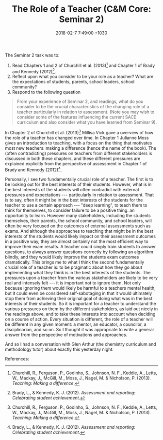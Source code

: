 ﻿---
layout: post
title:  "The Role of a Teacher (C&M Core: Seminar 2)"
date:   2018-02-7 7:49:00 +1030
categories: MTeach CMcore seminar
---

The Seminar 2 task was to: 

1. Read Chapters 1 and 2 of Churchill et al. (2013)[^Churchill2013] and Chapter 1 of Brady and Kennedy (2012)[^Brady2012].
2. Reflect upon what you consider to be your role as a teacher? What are the expectations of students, parents, school leaders, school community? 
3. Respond to the following question

<blockquote markdown="1">
From your experience of Seminar 2, and readings, what do you consider to be the crucial characteristics of the changing role of a teacher particularly in relation to assessment. (Note you may wish to consider some of the features influencing the current SACE curriculum and also consider what you have learned from Seminar 9).
</blockquote>

In Chapter 2 of Churchill et al. (2013)[^Churchill2013] Millisa Vick gave a overview of how the role of a teacher has changed over time. In Chapter 1 Julianne Moss gives an introduction to teaching, with a focus on the thing that motivates most new teachers: making a difference (hence the name of the book). The (often contradicting) pressures on teachers from different stakeholders is discussed in both these chapters, and these different pressures are explained explicitly from the perspective of assessment in Chapter 1 of Brady and Kennedy (2012)[^Brady2012]. 

Personally, I see two fundamentally crucial role of a teacher. The first is to be looking out for the best interests of their students. However, what is in the best interests of the students will often contradict with external pressures and expectations --- particularly in relation to assessment. That is to say, often it might be in the best interests of the students for the teacher to use a certain approach --- "deep learning", to teach them to think for themselves, to consider failure to be a positive thing: an opportunity to learn. However many stakeholders, including the students themselves, their parents, the school community, and school leaders, will often be very focused on the outcomes of external assessments such as exams. And although the approaches to teaching that might be in the best interests of the students would likely impact on their assessment outcomes in a positive way, they are almost certainly not the most efficient way to improve their exam results. A teacher could simply train students to answer questions, to always answer questions correctly by following an algorithm blindly, and they would likely improve the students exam outcomes dramatically. This brings me to what I think the second fundamentally crucial role of a teacher is: to be pragmatic about how they go about implementing what they think is in the best interests of the students. The pressures upon a teacher from the various stakeholders are likely to be very real and intensely felt --- it is important not to ignore them. Not only because ignoring them would likely be harmful to a teachers mental health, but it could even be considered self-sabotaging in that it would ultimately stop them from achieving their original goal of doing what was in the best interests of their students. So it is important for a teacher to understand the various pressures on them by the different stakeholders, as laid out nicely in the readings above, and to take these interests into account when deciding on a course of action. Every situation is different, the role of a teacher will be different in any given moment: a mentor, an educator, a councilor, a disciplinarian, and so on. So  I thought it was appropriate to write a general answer from the perspective of motivations and approaches.

And so  I had a conversation with Glen Arthur (the chemistry curriculum and methodology tutor) about exactly this yesterday night: 





References:

[^Churchill2013]: Churchill, R., Ferguson, P., Godinho, S., Johnson, N. F., Keddie, A., Letts, W., Mackay, J., McGill, M., Moss, J., Nagel, M. & Nicholson, P. (2013). *Teaching: Making a difference*.

[^Brady2012]: Brady, L., & Kennedy, K. J. (2012). *Assessment and reporting: Celebrating student achievement*.
